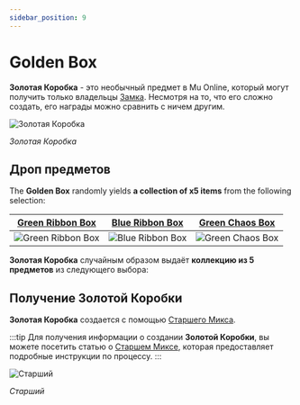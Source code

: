 ```yaml
---
sidebar_position: 9
---
```


# Golden Box

**Золотая Коробка** - это необычный предмет в Mu Online, который могут получить только владельцы [Замка](/events/castle-siege). Несмотря на то, что его сложно создать, его награды можно сравнить с ничем другим.

![Золотая Коробка](/img/items/item-bags/golden-box.png)

_Золотая Коробка_

## Дроп предметов

The **Golden Box** randomly yields **a collection of x5 items** from the following selection:

|     [Green Ribbon Box](/items/item-bags/exc/green-ribbon-box)     |     [Blue Ribbon Box](/items/item-bags/exc/blue-ribbon-box)     |   [Green Chaos Box](/items/item-bags/exc/green-chaos-box)    |
| :---------------------------------------------------------------: | :-------------------------------------------------------------: | :----------------------------------------------------------: |
| ![Green Ribbon Box](/img/items/item-bags/box-of-green-ribbon.png) | ![Blue Ribbon Box](/img/items/item-bags/box-of-blue-ribbon.png) | ![Green Chaos Box](/img/items/item-bags/green-chaos-box.png) |

**Золотая Коробка** случайным образом выдаёт **коллекцию из 5 предметов** из следующего выбора:

## Получение Золотой Коробки

**Золотая Коробка** создается с помощью [Старшего Микса](/crafting/senior-mix).

:::tip
Для получения информации о создании **Золотой Коробки**, вы можете посетить статью о [Старшем Миксе](/crafting/senior-mix), которая предоставляет подробные инструкции по процессу.
:::

![Старший](/img/npc/senior.jpg)

_Старший_

